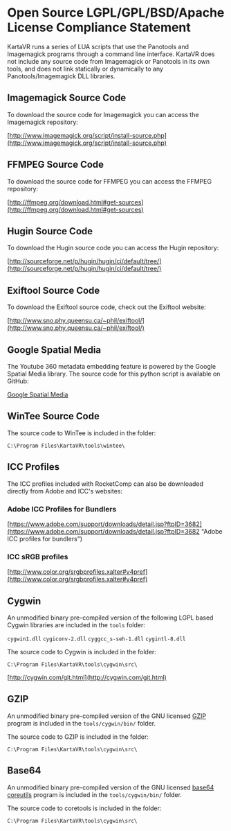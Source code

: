 # Open Source LGPL/GPL/BSD/Apache License Compliance Statement #

KartaVR runs a series of LUA scripts that use the Panotools and Imagemagick programs through a command line interface. KartaVR does not include any source code from Imagemagick or Panotools in its own tools, and does not link statically or dynamically to any Panotools/Imagemagick DLL libraries.

## Imagemagick Source Code ##

To download the source code for Imagemagick you can access the Imagemagick repository:

[http://www.imagemagick.org/script/install-source.php](http://www.imagemagick.org/script/install-source.php)

## FFMPEG Source Code ##

To download the source code for FFMPEG you can access the FFMPEG repository:

[http://ffmpeg.org/download.html#get-sources](http://ffmpeg.org/download.html#get-sources)

## Hugin Source Code ##

To download the Hugin source code you can access the Hugin repository:

[http://sourceforge.net/p/hugin/hugin/ci/default/tree/](http://sourceforge.net/p/hugin/hugin/ci/default/tree/)

## Exiftool Source Code ##

To download the Exiftool source code, check out the Exiftool website:

[http://www.sno.phy.queensu.ca/~phil/exiftool/](http://www.sno.phy.queensu.ca/~phil/exiftool/)

## Google Spatial Media ##

The Youtube 360 metadata embedding feature is powered by the Google Spatial Media library. The source code for this python script is available on GitHub:

[Google Spatial Media](https://github.com/google/spatial-media)

## WinTee Source Code ##

The source code to WinTee is included in the folder:

`C:\Program Files\KartaVR\tools\wintee\`

## ICC Profiles ##

The ICC profiles included with RocketComp can also be downloaded directly from Adobe and ICC's websites:

### Adobe ICC Profiles for Bundlers ###

[https://www.adobe.com/support/downloads/detail.jsp?ftpID=3682](https://www.adobe.com/support/downloads/detail.jsp?ftpID=3682 "Adobe ICC profiles for bundlers")

### ICC sRGB profiles ###
[http://www.color.org/srgbprofiles.xalter#v4pref](http://www.color.org/srgbprofiles.xalter#v4pref)

## Cygwin ##

An unmodified binary pre-compiled version of the following LGPL based Cygwin libraries are included in the `tools` folder:

`cygwin1.dll`
`cygiconv-2.dll`
`cyggcc_s-seh-1.dll`
`cygintl-8.dll`

The source code to Cygwin is included in the folder:

`C:\Program Files\KartaVR\tools\cygwin\src\`

[http://cygwin.com/git.html](http://cygwin.com/git.html)

## GZIP ##

An unmodified binary pre-compiled version of the GNU licensed [GZIP](https://www.gnu.org/software/gzip/) program is included in the `tools/cygwin/bin/` folder.

The source code to GZIP is included in the folder:

`C:\Program Files\KartaVR\tools\cygwin\src\`


## Base64 ##

An unmodified binary pre-compiled version of the GNU licensed [base64 coreutils](http://www.gnu.org/software/coreutils/) program is included in the `tools/cygwin/bin/` folder.

The source code to coretools is included in the folder:

`C:\Program Files\KartaVR\tools\cygwin\src\`


